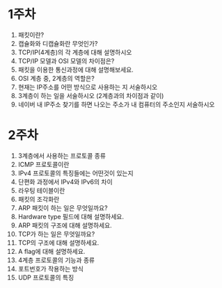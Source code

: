 # 1주차

1. 패킷이란?
2. 캡슐화와 디캡슐화란 무엇인가?
3. TCP/IP(4계층)의 각 계층에 대해 설명하시오
4. TCP/IP 모델과 OSI 모델의 차이점은?
5. 패킷을 이용한 통신과정에 대해 설명해보세요.
6. OSI 계층 중, 2계층의 역할은?
7. 현재는 IP주소를 어떤 방식으로 사용하는 지 서술하시오
8. 3계층이 하는 일을 서술하시오 (2계층과의 차이점과 같이)
9. 네이버 내 IP주소 찾기를 하면 나오는 주소가 내 컴퓨터의 주소인지 서술하시오

# 2주차

1. 3계층에서 사용하는 프로토콜 종류
2. ICMP 프로토콜이란
3. IPv4 프로토콜의 특징들에는 어떤것이 있는지
4. 단편화 과정에서 IPv4와 IPv6의 차이
5. 라우팅 테이블이란
6. 패킷의 조각화란
7. ARP 패킷이 하는 일은 무엇일까요?
8. Hardware type 필드에 대해 설명하세요.
9. ARP 패킷의 구조에 대해 설명하세요.
10. TCP가 하는 일은 무엇일까요?
11. TCP의 구조에 대해 설명하세요.
12. A flag에 대해 설명하세요.
13. 4계층 프로토콜의 기능과 종류
14. 포트번호가 작용하는 방식
15. UDP 프로토콜의 특징
